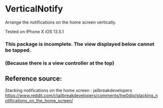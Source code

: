 # VerticalNotify

Arrange the notifications on the home screen vertically.  

Tested on iPhone X iOS 13.5.1

### This package is incomplete. The view displayed below cannot be tapped.
### (Because there is a view controller at the top)

## Reference source:

Stacking notifications on the home screen : jailbreakdevelopers
https://www.reddit.com/r/jailbreakdevelopers/comments/hw0djp/stacking_notifications_on_the_home_screen/
